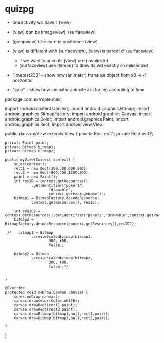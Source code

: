 # quizpg

+ one activity will have 1 (view)  
+ (view) can be (imageview), (surfaceview)  
+ (groupview) take care to positioned (view)  
+ (view) is different with (surfaceview), (view) is parent of (surfaceview)  
  - if we want to animate (view) use (invalidate)   
  - (surfaceview) use (thread) to draw its will exactly on milisecond  

+ "lovetest233" - show how (animator) translate object <imageview> from x0 -> x1 horizontal
+ "caro" - show how animator animate as (frame) according to time

package com.example.main;

import android.content.Context;
import android.graphics.Bitmap;
import android.graphics.BitmapFactory;
import android.graphics.Canvas;
import android.graphics.Color;
import android.graphics.Paint;
import android.graphics.Rect;
import android.view.View;

public class myView extends View {
    private Rect rect1;
    private Rect rect2;

    private Paint paint;
    private Bitmap bitmap1;
    private Bitmap bitmap2;

    public myView(Context context) {
        super(context);
        rect1 = new Rect(300,300,600,900);
        rect2 = new Rect(900,300,1200,900);
        paint = new Paint();
        int resID = context.getResources()
                .getIdentifier("poker1",
                        "drawable",
                        context.getPackageName());
        bitmap1 = BitmapFactory.decodeResource(
                context.getResources(), resID);

        int resID2 = context.getResources().getIdentifier("poker2","drawable",context.getPackageName());
        bitmap2 = BitmapFactory.decodeResource(context.getResources(),resID2);

     /*   bitmap1 = Bitmap
                .createScaledBitmap(bitmap1,
                        300, 600,
                        false);

        bitmap2 = Bitmap
                .createScaledBitmap(bitmap2,
                        300, 600,
                        false);*/


    }

    @Override
    protected void onDraw(Canvas canvas) {
        super.onDraw(canvas);
        canvas.drawColor(Color.WHITE);
        canvas.drawRect(rect1,paint);
        canvas.drawRect(rect2,paint);
        canvas.drawBitmap(bitmap1,null,rect1,paint);
        canvas.drawBitmap(bitmap2,null,rect2,paint);

    }
}
